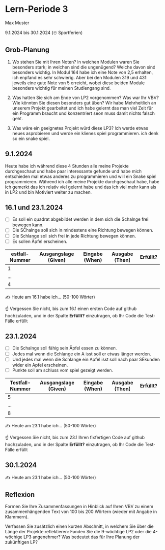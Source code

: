 # Lern-Periode 3

Max Muster

9.1.2024 bis 30.1.2024 (☃️ Sportferien)

## Grob-Planung

1. Wo stehen Sie mit Ihren Noten? In welchen Modulen waren Sie besonders stark; in welchen sind die ungenügend? Welche davon sind besonders wichtig.
   In Modul 164 habe ich eine Note von 2,5 erhalten, ich enpfand es sehr schwierig. Aber bei den Modulen 319 und 431 jeweils eine gute Note von 5 erreicht, wobei diese beiden        Module besonders      wichtig für meinen Studiengang sind.
   
3. Was hatten Sie sich am Ende von LP2 vorgenommen? Was war Ihr VBV? Wie könnten Sie diesen besonders gut üben?
   Wir habe Mehrheitlich an unserem Projekt gearbeitet und ich habe gelernt das man viel Zeit für ein Programm braucht und konzentriert seon muss damit nichts falsch geht.
   
5. Was wäre ein geeignetes Projekt würd diese LP3?
Ich werde etwas neues asprobieren und werde ein klienes spiel programmieren. ich denk so ein snake spiel.
   

## 9.1.2024

Heute habe ich während diese 4 Stunden alle meine Projekte durchgeschaut und habe paar interessante gefunde und habe mich entschieden mal etwas anderes zu programmieren und will ein Snake spiel programmieren. Während ich alle meine Projekte durchgeschaut habe, habe ich gemerkt das ich relativ viel gelernt habe und das ich viel mehr kann als in LP2 und bin Motiviert weiter zu machen.

## 16.1 und 23.1.2024

- [ ] Es soll ein quadrat abgebildet werden in dem sich die Schalnge frei bewegen kann.
- [ ] Die SChalnge soll sich in mindestens eine Richtung bewegen können.
- [ ] Die Schlange soll sich frei in jede Richtung bewegen können.
- [ ] Es sollen Äpfel erscheinen.

| estfall-Nummer | Ausgangslage (Given) | Eingabe (When) | Ausgabe (Then) | Erfüllt? |
| -------------- | -------------------- | -------------- | -------------- | -------- |
| 1              |                      |                |                |          |
| ...            |                      |                |                |          |
| 4              |                      |                |                |          |

✍️ Heute am 16.1 habe ich... (50-100 Wörter)

☝️ Vergessen Sie nicht, bis zum 16.1 einen ersten Code auf github hochzuladen, und in der Spalte **Erfüllt?** einzutragen, ob Ihr Code die Test-Fälle erfüllt

## 23.1.2024

- [ ] Die Schalnge soll fähig sein Äpfel essen zu können.
- [ ] Jedes mal wenn die Schlange ein A isst soll er etwas länger werden.
- [ ] Und jedes mal wenn die Schlange ein Apfel isst soll nach paar SEkunden wider ein Apfel erscheinen.
- [ ] Punkte soll am schluss vom spiel gezeigt werden.

| Testfall-Nummer | Ausgangslage (Given) | Eingabe (When) | Ausgabe (Then) | Erfüllt? |
| --------------- | -------------------- | -------------- | -------------- | -------- |
| 5               |                      |                |                |          |
| ...             |                      |                |                |          |
| 8               |                      |                |                |          |

✍️ Heute am 23.1 habe ich... (50-100 Wörter)

☝️ Vergessen Sie nicht, bis zum 23.1 Ihren fixfertigen Code auf github hochzuladen, und in der Spalte **Erfüllt?** einzutragen, ob Ihr Code die Test-Fälle erfüllt

## 30.1.2024

✍️ Heute am 23.1 habe ich... (50-100 Wörter)

## Reflexion

Formen Sie Ihre Zusammenfassungen in Hinblick auf Ihren VBV zu einem zusammenhängenden Text von 100 bis 200 Wörtern (wieder mit Angabe in Klammern).

Verfassen Sie zusätzlich einen kurzen Abschnitt, in welchem Sie über die Länge der Projekte reflektieren: Fanden Sie die 9-wöchtige LP2 oder die 4-wöchige LP3 angenehmer? Was bedeutet das für Ihre Planung der zukünftigen LP?
